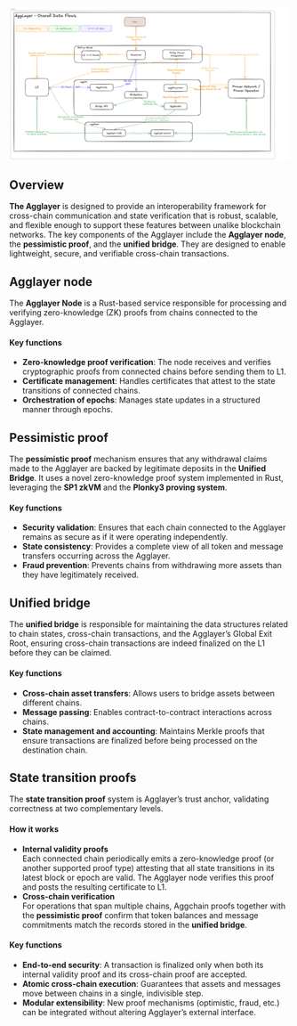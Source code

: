 ![Agglayer Architecture](../../img/architecture.png)

## Overview

**The Agglayer** is designed to provide an interoperability framework for cross-chain communication and state verification that is robust, scalable, and flexible enough to support these features between unalike blockchain networks. The key components of the Agglayer include the **Agglayer node**, the **pessimistic proof**, and the **unified bridge**. They are designed to enable lightweight, secure, and verifiable cross-chain transactions.

## Agglayer node

The **Agglayer Node** is a Rust-based service responsible for processing and verifying zero-knowledge (ZK) proofs from chains connected to the Agglayer. 

#### Key functions
- **Zero-knowledge proof verification**: The node receives and verifies cryptographic proofs from connected chains before sending them to L1.
- **Certificate management**: Handles certificates that attest to the state transitions of connected chains.
- **Orchestration of epochs**: Manages state updates in a structured manner through epochs.

## Pessimistic proof

The **pessimistic proof** mechanism ensures that any withdrawal claims made to the Agglayer are backed by legitimate deposits in the **Unified Bridge**. It uses a novel zero-knowledge proof system implemented in Rust, leveraging the **SP1 zkVM** and the **Plonky3 proving system**.

#### Key functions
- **Security validation**: Ensures that each chain connected to the Agglayer remains as secure as if it were operating independently.
- **State consistency**: Provides a complete view of all token and message transfers occurring across the Agglayer.
- **Fraud prevention**: Prevents chains from withdrawing more assets than they have legitimately received.

## Unified bridge

The **unified bridge** is responsible for maintaining the data structures related to chain states, cross-chain transactions, and the Agglayer’s Global Exit Root, ensuring cross-chain transactions are indeed finalized on the L1 before they can be claimed.  

#### Key functions
- **Cross-chain asset transfers**: Allows users to bridge assets between different chains.
- **Message passing**: Enables contract-to-contract interactions across chains.
- **State management and accounting**: Maintains Merkle proofs that ensure transactions are finalized before being processed on the destination chain.

## State transition proofs

The **state transition proof** system is Agglayer’s trust anchor, validating correctness at two complementary levels.

#### How it works
- **Internal validity proofs**  
  Each connected chain periodically emits a zero-knowledge proof (or another supported proof type) attesting that all state transitions in its latest block or epoch are valid. The Agglayer node verifies this proof and posts the resulting certificate to L1.
- **Cross-chain verification**  
  For operations that span multiple chains, Aggchain proofs together with the **pessimistic proof** confirm that token balances and message commitments match the records stored in the **unified bridge**.

#### Key functions
- **End-to-end security**: A transaction is finalized only when both its internal validity proof and its cross-chain proof are accepted.  
- **Atomic cross-chain execution**: Guarantees that assets and messages move between chains in a single, indivisible step.  
- **Modular extensibility**: New proof mechanisms (optimistic, fraud, etc.) can be integrated without altering Agglayer’s external interface.